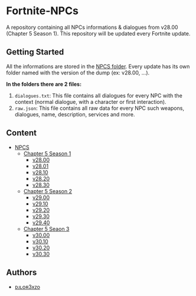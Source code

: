 # Fortnite-NPCs
A repository containing all NPCs informations & dialogues from v28.00 (Chapter 5 Season 1). This repository will be updated every Fortnite update.

## Getting Started
All the informations are stored in the [NPCS folder](./NPCS/). Every update has its own folder named with the version of the dump (ex: v28.00, ...).

**In the folders there are 2 files:**
1. `dialogues.txt`: This file contains all dialogues for every NPC with the context (normal dialogue, with a character or first interaction).
2. `raw.json`: This file contains all raw data for every NPC such weapons, dialogues, name, description, services and more.

## Content
- [NPCS](./NPCS/)
    - [Chapter 5 Season 1](./NPCS/Chapter%205%20Season%201/)
        - [v28.00](./NPCS/Chapter%205%20Season%201/v28.00/)
        - [v28.01](./NPCS/Chapter%205%20Season%201/v28.01/)
        - [v28.10](./NPCS/Chapter%205%20Season%201/v28.10/)
        - [v28.20](./NPCS/Chapter%205%20Season%201/v28.20/)
        - [v28.30](./NPCS/Chapter%205%20Season%201/v28.30/)
    - [Chapter 5 Season 2](./NPCS/Chapter%205%20Season%202/)
        - [v29.00](./NPCS/Chapter%205%20Season%202/v29.00/)
        - [v29.10](./NPCS/Chapter%205%20Season%202/v29.10/)
        - [v29.20](./NPCS/Chapter%205%20Season%202/v29.20/)
        - [v29.30](./NPCS/Chapter%205%20Season%202/v29.30/)
        - [v29.40](./NPCS/Chapter%205%20Season%202/v29.40/)
    - [Chapter 5 Seaon 3](./NPCS/Chapter%205%20Season%203/)
        - [v30.00](./NPCS/Chapter%205%20Season%203/v30.00/)
        - [v30.10](./NPCS/Chapter%205%20Season%203/v30.10/)
        - [v30.20](./NPCS/Chapter%205%20Season%203/v30.20/)
        - [v30.30](./NPCS/Chapter%205%20Season%203/v30.30/)

## Authors
- [ᴅᴊʟᴏʀ3xᴢo](https://twitter.com/djlorenzouasset)